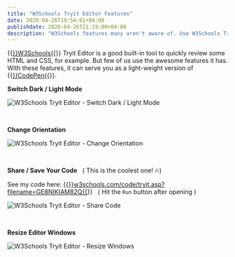 ```yaml
---
title: "W3Schools Tryit Editor Features"
date: 2020-04-26T19:54:01+04:00
publishdate: 2020-04-26T21:19:00+04:00
description: "W3Schools features many aren't aware of. Use W3Schools Tryit Editor at its best, quickly create and share HTML, CSS, and JavaScript snippets online."
---
```


{{<a href="https://www.w3schools.com/" target="_blank" rel="noopener noreferrer">}}W3Schools{{</a>}} Tryit Editor is a good built-in tool to quickly review some HTML and CSS, for example. But few of us use the awesome features it has. With these features, it can serve you as a light-weight version of {{<a href="https://codepen.io/" target="_blank" rel="noopener noreferrer">}}CodePen{{</a>}}.

**Switch Dark / Light Mode**

![W3Schools Tryit Editor - Switch Dark / Light Mode](https://res.cloudinary.com/oorkan/image/upload/v1587918116/blog/img/topics/no-category/w3schools/w3schools_dl_switch_nmaxln.jpg)

&nbsp;

**Change Orientation**

![W3Schools Tryit Editor - Change Orientation](https://res.cloudinary.com/oorkan/image/upload/v1587920196/blog/img/topics/no-category/w3schools/w3schools_orient_switch_atbpkv.jpg)

&nbsp;

**Share / Save Your Code** &nbsp;&nbsp;( This is the coolest one! 🔥)

See my code here: {{<a href="https://www.w3schools.com/code/tryit.asp?filename=GE8NIKIAM82Q" target="_blank" rel="noopener noreferrer">}}w3schools.com/code/tryit.asp?filename=GE8NIKIAM82Q{{</a>}} &nbsp;&nbsp;( Hit the `Run` button after opening )

![W3Schools Tryit Editor - Share Code](https://res.cloudinary.com/oorkan/image/upload/v1587919734/blog/img/topics/no-category/w3schools/w3schools_share_oyjinu.jpg)

&nbsp;

**Resize Editor Windows**

![W3Schools Tryit Editor - Resize Windows](https://res.cloudinary.com/oorkan/image/upload/v1587921266/blog/img/topics/no-category/w3schools/w3schools_resize_nptkgo.jpg)



